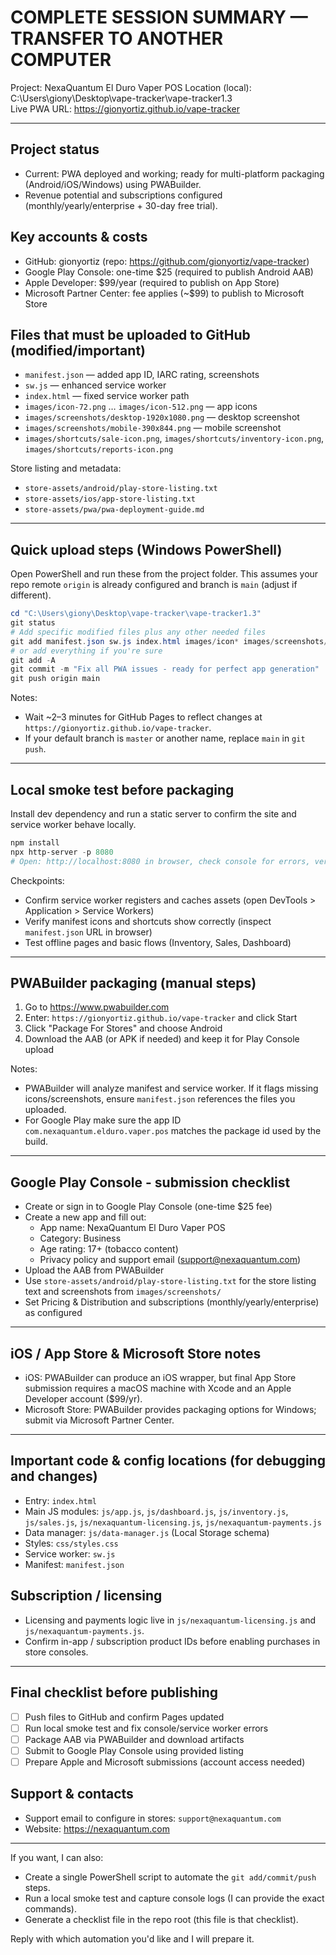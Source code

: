 # COMPLETE SESSION SUMMARY — TRANSFER TO ANOTHER COMPUTER

Project: NexaQuantum El Duro Vaper POS
Location (local): C:\Users\giony\Desktop\vape-tracker\vape-tracker1.3\
Live PWA URL: https://gionyortiz.github.io/vape-tracker

---

## Project status
- Current: PWA deployed and working; ready for multi-platform packaging (Android/iOS/Windows) using PWABuilder.
- Revenue potential and subscriptions configured (monthly/yearly/enterprise + 30-day free trial).

## Key accounts & costs
- GitHub: gionyortiz (repo: https://github.com/gionyortiz/vape-tracker)
- Google Play Console: one-time $25 (required to publish Android AAB)
- Apple Developer: $99/year (required to publish on App Store)
- Microsoft Partner Center: fee applies (~$99) to publish to Microsoft Store

## Files that must be uploaded to GitHub (modified/important)
- `manifest.json` — added app ID, IARC rating, screenshots
- `sw.js` — enhanced service worker
- `index.html` — fixed service worker path
- `images/icon-72.png` … `images/icon-512.png` — app icons
- `images/screenshots/desktop-1920x1080.png` — desktop screenshot
- `images/screenshots/mobile-390x844.png` — mobile screenshot
- `images/shortcuts/sale-icon.png`, `images/shortcuts/inventory-icon.png`, `images/shortcuts/reports-icon.png`

Store listing and metadata:
- `store-assets/android/play-store-listing.txt`
- `store-assets/ios/app-store-listing.txt`
- `store-assets/pwa/pwa-deployment-guide.md`

---

## Quick upload steps (Windows PowerShell)
Open PowerShell and run these from the project folder. This assumes your repo remote `origin` is already configured and branch is `main` (adjust if different).

```powershell
cd "C:\Users\giony\Desktop\vape-tracker\vape-tracker1.3"
git status
# Add specific modified files plus any other needed files
git add manifest.json sw.js index.html images/icon* images/screenshots/* images/shortcuts/* store-assets/android/play-store-listing.txt
# or add everything if you're sure
git add -A
git commit -m "Fix all PWA issues - ready for perfect app generation"
git push origin main
```

Notes:
- Wait ~2–3 minutes for GitHub Pages to reflect changes at `https://gionyortiz.github.io/vape-tracker`.
- If your default branch is `master` or another name, replace `main` in `git push`.

---

## Local smoke test before packaging
Install dev dependency and run a static server to confirm the site and service worker behave locally.

```powershell
npm install
npx http-server -p 8080
# Open: http://localhost:8080 in browser, check console for errors, verify installability (Add to home screen), offline behavior.
```

Checkpoints:
- Confirm service worker registers and caches assets (open DevTools > Application > Service Workers)
- Verify manifest icons and shortcuts show correctly (inspect `manifest.json` URL in browser)
- Test offline pages and basic flows (Inventory, Sales, Dashboard)

---

## PWABuilder packaging (manual steps)
1. Go to https://www.pwabuilder.com
2. Enter: `https://gionyortiz.github.io/vape-tracker` and click Start
3. Click "Package For Stores" and choose Android
4. Download the AAB (or APK if needed) and keep it for Play Console upload

Notes:
- PWABuilder will analyze manifest and service worker. If it flags missing icons/screenshots, ensure `manifest.json` references the files you uploaded.
- For Google Play make sure the app ID `com.nexaquantum.elduro.vaper.pos` matches the package id used by the build.

---

## Google Play Console - submission checklist
- Create or sign in to Google Play Console (one-time $25 fee)
- Create a new app and fill out:
  - App name: NexaQuantum El Duro Vaper POS
  - Category: Business
  - Age rating: 17+ (tobacco content)
  - Privacy policy and support email (support@nexaquantum.com)
- Upload the AAB from PWABuilder
- Use `store-assets/android/play-store-listing.txt` for the store listing text and screenshots from `images/screenshots/`
- Set Pricing & Distribution and subscriptions (monthly/yearly/enterprise) as configured

---

## iOS / App Store & Microsoft Store notes
- iOS: PWABuilder can produce an iOS wrapper, but final App Store submission requires a macOS machine with Xcode and an Apple Developer account ($99/yr).
- Microsoft Store: PWABuilder provides packaging options for Windows; submit via Microsoft Partner Center.

---

## Important code & config locations (for debugging and changes)
- Entry: `index.html`
- Main JS modules: `js/app.js`, `js/dashboard.js`, `js/inventory.js`, `js/sales.js`, `js/nexaquantum-licensing.js`, `js/nexaquantum-payments.js`
- Data manager: `js/data-manager.js` (Local Storage schema)
- Styles: `css/styles.css`
- Service worker: `sw.js`
- Manifest: `manifest.json`

## Subscription / licensing
- Licensing and payments logic live in `js/nexaquantum-licensing.js` and `js/nexaquantum-payments.js`.
- Confirm in-app / subscription product IDs before enabling purchases in store consoles.

---

## Final checklist before publishing
- [ ] Push files to GitHub and confirm Pages updated
- [ ] Run local smoke test and fix console/service worker errors
- [ ] Package AAB via PWABuilder and download artifacts
- [ ] Submit to Google Play Console using provided listing
- [ ] Prepare Apple and Microsoft submissions (account access needed)

## Support & contacts
- Support email to configure in stores: `support@nexaquantum.com`
- Website: https://nexaquantum.com

---

If you want, I can also:
- Create a single PowerShell script to automate the `git add/commit/push` steps.
- Run a local smoke test and capture console logs (I can provide the exact commands).
- Generate a checklist file in the repo root (this file is that checklist).

Reply with which automation you'd like and I will prepare it.
